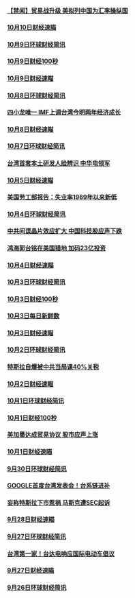 #### [【禁闻】贸易战升级 美拟列中国为汇率操纵国](../pages/news208/a1394887.md?t=10110332) 

#### [10月10日财经速瞄](../pages/news208/a1394883.md?t=10110332) 

#### [10月9日环球财经简讯](../pages/news208/a1394831.md?t=10110332) 

#### [10月9日财经100秒](../pages/news208/a1394812.md?t=10110332) 

#### [10月9日财经速瞄](../pages/news208/a1394741.md?t=10110332) 

#### [10月8日环球财经简讯](../pages/news208/a1394682.md?t=10110332) 

#### [四小龙唯一 IMF上调台湾今明两年经济成长](../pages/news208/a1394649.md?t=10110332) 

#### [10月8日财经速瞄](../pages/news208/a1394582.md?t=10110332) 

#### [10月7日环球财经简讯](../pages/news208/a1394527.md?t=10110332) 

#### [台湾首套本土研发人脸辨识 中华电领军](../pages/news208/a1394509.md?t=10110332) 

#### [10月5日财经速瞄](../pages/news208/a1394260.md?t=10110332) 

#### [美国劳工部报告：失业率1969年以来新低](../pages/news208/a1394221.md?t=10110332) 

#### [10月4日环球财经简讯](../pages/news208/a1394211.md?t=10110332) 

#### [中共间谍晶片效应扩大 中国科技股应声下跌](../pages/news208/a1394210.md?t=10110332) 

#### [鸿海郭台铭在美国猎地 加码23亿投资](../pages/news208/a1394184.md?t=10110332) 

#### [10月4日财经速瞄](../pages/news208/a1394104.md?t=10110332) 

#### [10月3日环球财经简讯](../pages/news208/a1394057.md?t=10110332) 

#### [10月3日财经100秒](../pages/news208/a1394034.md?t=10110332) 

#### [10月3日每日新鲜数](../pages/news208/a1393967.md?t=10110332) 

#### [10月3日财经速瞄](../pages/news208/a1393964.md?t=10110332) 

#### [10月2日环球财经简讯](../pages/news208/a1393924.md?t=10110332) 

#### [特斯拉自爆被中共当局课40%关税](../pages/news208/a1393910.md?t=10110332) 

#### [10月2日财经速瞄](../pages/news208/a1393834.md?t=10110332) 

#### [10月1日环球财经简讯](../pages/news208/a1393775.md?t=10110332) 

#### [10月1日财经100秒](../pages/news208/a1393754.md?t=10110332) 

#### [美加墨达成贸易协议 股市应声上涨](../pages/news208/a1393738.md?t=10110332) 

#### [10月1日财经速瞄](../pages/news208/a1393681.md?t=10110332) 

#### [9月30日环球财经简讯](../pages/news208/a1393638.md?t=10110332) 

#### [GOOGLE首度台湾发表会！台系链进补](../pages/news208/a1393612.md?t=10110332) 

#### [妄称特斯拉下市惹祸 马斯克遭SEC起诉](../pages/news208/a1393392.md?t=10110332) 

#### [9月28日财经速瞄](../pages/news208/a1393394.md?t=10110332) 

#### [9月27日环球财经简讯](../pages/news208/a1393337.md?t=10110332) 

#### [台湾第一家！台达电响应国际电动车倡议](../pages/news208/a1393319.md?t=10110332) 

#### [9月27日财经速瞄](../pages/news208/a1393242.md?t=10110332) 

#### [9月26日环球财经简讯](../pages/news208/a1393188.md?t=10110332) 

